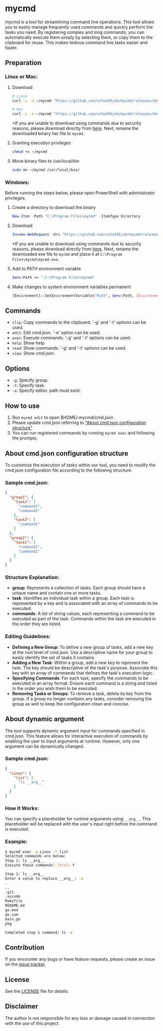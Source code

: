# mycmd
mycmd is a tool for streamlining command line operations. This tool allows you to easily manage frequently used commands and quickly perform the tasks you need. By registering complex and long commands, you can automatically execute them simply by selecting them, or copy them to the clipboard for reuse. This makes tedious command line tasks easier and faster.

## Preparation

### Linux or Mac:

1. Download
    ```sh
    # Linux
    curl -L -o ~/mycmd "https://github.com/ucho456job/mycmd/releases/download/v1.0.0/mycmd_linux"

    # Mac
    curl -L -o ~/mycmd "https://github.com/ucho456job/mycmd/releases/download/v1.0.0/mycmd_mac"
    ```
    *If you are unable to download using commands due to security reasons, please download directly from [here](https://github.com/ucho456job/mycmd/releases/tag/v1.0.0]). Next, rename the downloaded binary her file to `mycmd`.

2. Granting execution privileges
    ```sh
    chmod +x ~/mycmd
    ```

3. Move binary files to /usr/local/bin
    ```sh
    sudo mv ~/mycmd /usr/local/bin/
    ```

### Windows:

Before running the steps below, please open PowerShell with administrator privileges.

1. Create a directory to download the binary
    ```powershell
    New-Item -Path "C:\Program Files\mycmd" -ItemType Directory
    ```

2. Download
    ```powershell
    Invoke-WebRequest -Uri "https://github.com/ucho456job/mycmd/releases/download/v1.0.0/mycmd-windows_amd64.exe" -OutFile "C:\Program Files\mycmd\mycmd.exe"
    ```
    *If you are unable to download using commands due to security reasons, please download directly from [here](https://github.com/ucho456job/mycmd/releases/tag/v1.0.0]). Next, rename the downloaded exe file to `mycmd` and place it at `C:\Program Files\mycmd\mycmd.exe`.

3. Add to PATH environment variable
    ```sh
    $env:Path += ";C:\Program Files\mycmd"
    ```

4. Make changes to system environment variables permanent
    ```sh
    [Environment]::SetEnvironmentVariable("Path", $env:Path, [EnvironmentVariableTarget]::Machine)
    ```

## Commands

- `clip`: Copy commands to the clipboard. '-g' and '-t' options can be used.
- `edit`: Edit cmd.json. '-e' option can be used.
- `exec`: Execute commands. '-g' and '-t' options can be used.
- `help`: Show help.
- `read`: Show commands. '-g' and '-t' options can be used.
- `view`: Show cmd.json.

## Options

- `-g`: Specify group.
- `-t`: Specify task.
- `-e`: Specify editor. path must exist.

## How to use

1. Run `mycmd edit` to open $HOME/.mycmd/cmd.json
2. Please update cmd.json referring to ["About cmd.json configuration structure"](#about-cmdjson-configuration-structure)
3. You can run registered commands by running `mycmd exec` and following the prompts.

## About cmd.json configuration structure

To customize the execution of tasks within our tool, you need to modify the cmd.json configuration file according to the following structure.

### Sample cmd.json:

```json
{
  "group1": {
    "task1": [
      "command1",
      "command2"
    ],
    "task2": [
      "command1"
    ]
  },
  "group2": {
    "task1": [
      "command1",
      "command2"
    ]
  }
}
```

### Structure Explanation:

- **group**: Represents a collection of tasks. Each group should have a unique name and contain one or more tasks.
- **task**: Identifies an individual task within a group. Each task is represented by a key and is associated with an array of commands to be executed.
- **commands**: A list of string values, each representing a command to be executed as part of the task. Commands within the task are executed in the order they are listed.

### Editing Guidelines:

- **Defining a New Group**: To define a new group of tasks, add a new key at the root level of cmd.json. Use a descriptive name for your group to easily identify the set of tasks it contains.
- **Adding a New Task**: Within a group, add a new key to represent the task. The key should be descriptive of the task's purpose. Associate this key with an array of commands that defines the task's execution logic.
- **Specifying Commands**: For each task, specify the commands to be executed in an array format. Ensure each command is a string and listed in the order you wish them to be executed.
- **Removing Tasks or Groups**: To remove a task, delete its key from the group. If a group no longer contains any tasks, consider removing the group as well to keep the configuration clean and concise.

## About dynamic argument

The tool supports dynamic argument input for commands specified in cmd.json. This feature allows for interactive execution of commands by enabling the user to input arguments at runtime. However, only one argument can be dynamically changed.

### Sample cmd.json:
```json
{
  "Linux": {
    "list": [
      "ls __arg__"
    ]
  }
}
```

### How It Works:

You can specify a placeholder for runtime arguments using `__arg__`. This placeholder will be replaced with the user's input right before the command is executed.

### Example:

```sh
$ mycmd exec -g Linux -t list
Selected commands are below:
Step 1: ls __arg__
Execute these commands? [Y/n]: Y

Step 1: ls __arg__
Enter a value to replace __arg__: -a
.
..
.git
.vscode
Makefile
README.md
go.mod
go.sum
main.go
pkg

Completed step 1 command: ls -a
```

## Contribution

If you encounter any bugs or have feature requests, please create an issue on the [issue tracker](https://github.com/ucho456job/mycmd/issues).

## License

See the [LICENSE](LICENSE) file for details.

## Disclaimer

The author is not responsible for any loss or damage caused in connection with the use of this project.

